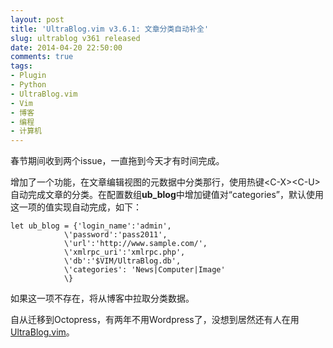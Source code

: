 ```yaml
---
layout: post
title: 'UltraBlog.vim v3.6.1: 文章分类自动补全'
slug: ultrablog v361 released
date: 2014-04-20 22:50:00
comments: true
tags:
- Plugin
- Python
- UltraBlog.vim
- Vim
- 博客
- 编程
- 计算机
---
```


春节期间收到两个issue，一直拖到今天才有时间完成。

增加了一个功能，在文章编辑视图的元数据中分类那行，使用热键\<C-X\>\<C-U\>自动完成文章的分类。在配置数组**ub_blog**中增加键值对“categories”，默认使用这一项的值实现自动完成，如下：

```vim
let ub_blog = {'login_name':'admin',
            \'password':'pass2011',
            \'url':'http://www.sample.com/',
            \'xmlrpc_uri':'xmlrpc.php',
            \'db':'$VIM/UltraBlog.db',
            \'categories': 'News|Computer|Image'
            \}
```

如果这一项不存在，将从博客中拉取分类数据。

自从迁移到Octopress，有两年不用Wordpress了，没想到居然还有人在用[UltraBlog.vim](/post/ultrablog-as-an-ultimate-vim-blogging-plugin/)。
